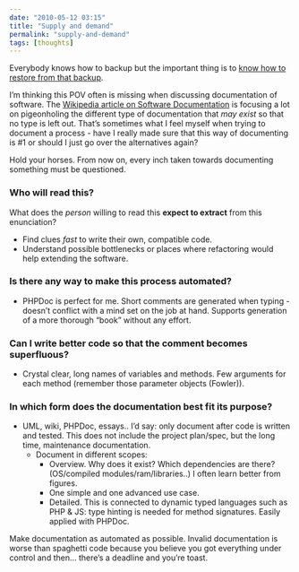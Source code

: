 ```yaml
---
date: "2010-05-12 03:15"
title: "Supply and demand"
permalink: "supply-and-demand"
tags: [thoughts]
---
```


Everybody knows how to backup but the important thing is to [know how to restore from that backup]("http://www.joelonsoftware.com/items/2009/12/14.html").

I’m thinking this POV often is missing when discussing documentation of software. The [Wikipedia article on Software Documentation](http://en.wikipedia.org/wiki/Software_documentation) is focusing a lot on pigeonholing the different type of documentation that <em>may exist</em> so that no type is left out. That’s sometimes what I feel myself when trying to document a process - have I really made sure that this way of documenting is #1 or should I just go over the alternatives again?

Hold your horses. From now on, every inch taken towards documenting something must be questioned.

### **Who** will read this?

What does the _person_ willing to read this **expect to extract** from this enunciation?

- Find clues _fast_ to write their own, compatible code.
- Understand possible bottlenecks or places where refactoring would help extending the software.

### Is there any way to make this process **automated**?

- PHPDoc is perfect for me. Short comments are generated when typing - doesn’t conflict with a mind set on the job at hand. Supports generation of a more thorough “book” without any effort.

### Can I **write better code** so that the comment becomes superfluous?

- Crystal clear, long names of variables and methods. Few arguments for each method (remember those parameter objects (Fowler)).

### In which **form** does the documentation best fit its purpose?
- UML, wiki, PHPDoc, essays.. I’d say: only document after code is written and tested. This does not include the project plan/spec, but the long time, maintenance documentation.
  - Document in different scopes:
    - Overview. Why does it exist? Which dependencies are there? (OS/compiled modules/ram/libraries..) I often learn better from figures.
	- One simple and one advanced use case.
	- Detailed. This is connected to dynamic typed languages such as PHP & JS: type hinting is needed for method signatures. Easily applied with PHPDoc.

Make documentation as automated as possible. Invalid documentation is worse than spaghetti code because you believe you got everything under control and then… there’s a deadline and you’re toast.

